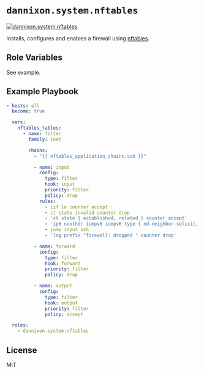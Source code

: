 # `dannixon.system.nftables`

[![dannixon.system.nftables](https://github.com/DanNixon/ansible-system/actions/workflows/nftables.yml/badge.svg?branch=main)](https://github.com/DanNixon/ansible-system/actions/workflows/nftables.yml)

Installs, configures and enables a firewall using [nftables](https://www.nftables.org/).

## Role Variables

See example.

## Example Playbook

```yaml
- hosts: all
  become: true

  vars:
    nftables_tables:
      - name: filter
        family: inet

        chains:
          - "{{ nftables_application_chains.ssh }}"

          - name: input
            config:
              type: filter
              hook: input
              priority: filter
              policy: drop
            rules:
              - iif lo counter accept
              - ct state invalid counter drop
              - 'ct state { established, related } counter accept'
              - 'ip6 nexthdr icmpv6 icmpv6 type { nd-neighbor-solicit, echo-request, nd-router-advert, nd-neighbor-advert } counter accept'
              - jump input_ssh
              - 'log prefix "firewall: dropped " counter drop'

          - name: forward
            config:
              type: filter
              hook: forward
              priority: filter
              policy: drop

          - name: output
            config:
              type: filter
              hook: output
              priority: filter
              policy: accept

  roles:
    - dannixon.system.nftables
```

## License

MIT
